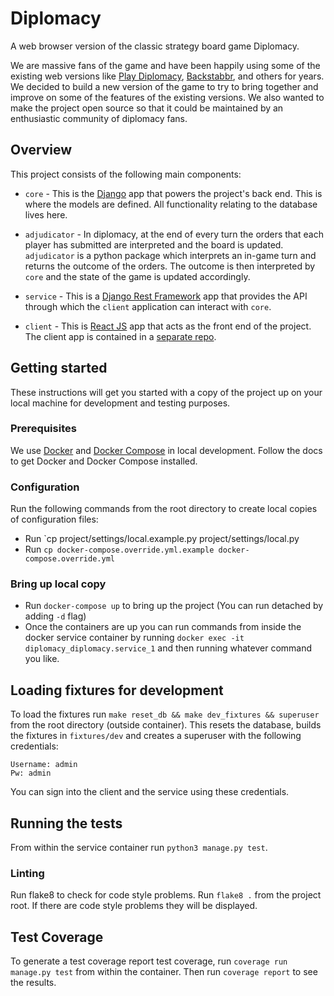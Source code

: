 # Diplomacy

A web browser version of the classic strategy board game Diplomacy.

We are massive fans of the game and have been happily using some of the
existing web versions like [Play Diplomacy][play diplomacy],
[Backstabbr][backstabbr], and others for years. We decided to build a new
version of the game to try to bring together and improve on some of the
features of the existing versions. We also wanted to make the project open
source so that it could be maintained by an enthusiastic community of diplomacy
fans.

## Overview

This project consists of the following main components:

* `core` - This is the [Django][django] app that powers the project's back end.
  This is where the models are defined. All functionality relating to the
  database lives here.

* `adjudicator` - In diplomacy, at the end of every turn the orders that each
  player has submitted are interpreted and the board is updated. `adjudicator`
  is a python package which interprets an in-game turn and returns the outcome
  of the orders. The outcome is then interpreted by `core` and the state of the
  game is updated accordingly.

* `service` - This is a [Django Rest Framework][DRF] app that provides the API
  through which the `client` application can interact with `core`.

* `client` - This is [React JS][reactjs] app that acts as the front end of the
  project. The client app is contained in a [separate repo][client].


## Getting started

These instructions will get you started with a copy of the project up on your
local machine for development and testing purposes.

### Prerequisites

We use [Docker][docker] and [Docker Compose][docker-compose] in local
development. Follow the docs to get Docker and Docker Compose installed.

### Configuration

Run the following commands from the root directory to create local copies of
configuration files:

* Run `cp project/settings/local.example.py project/settings/local.py
* Run `cp docker-compose.override.yml.example docker-compose.override.yml`

### Bring up local copy

* Run `docker-compose up` to bring up the project (You can run detached by
  adding `-d` flag)
* Once the containers are up you can run commands from inside the docker
  service container by running `docker exec -it diplomacy_diplomacy.service_1`
  and then running whatever command you like.

## Loading fixtures for development

To load the fixtures run `make reset_db && make dev_fixtures && superuser` from the root directory
(outside container). This resets the database, builds the fixtures in
`fixtures/dev` and creates a superuser with the following credentials:
```
Username: admin
Pw: admin
```
You can sign into the client and the service using these credentials.

## Running the tests

From within the service container run `python3 manage.py test`.

### Linting

Run flake8 to check for code style problems. Run `flake8 .` from the project
root. If there are code style problems they will be displayed.

## Test Coverage

To generate a test coverage report test coverage, run `coverage run manage.py
test` from within the container. Then run `coverage report` to see the results.

[play diplomacy]: https://www.playdiplomacy.com/
[backstabbr]: https://www.backstabbr.com/
[django]: https://www.djangoproject.com/
[DRF]: https://www.django-rest-framework.org/
[reactjs]: https://www.reactjs.org/
[client]: https://www.github.com/samjhayes/diplomacy-client/
[docker]: https://docs.docker.com/
[docker-compose]: https://docs.docker.com/compose/
